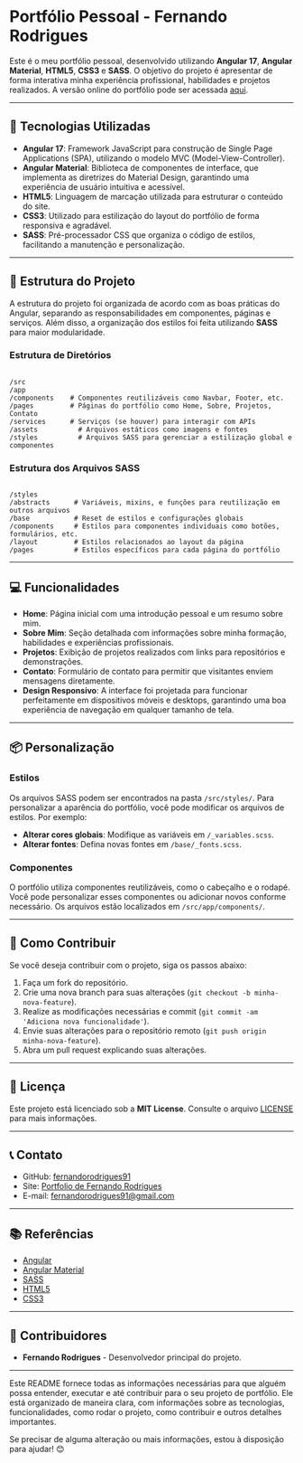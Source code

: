# Portfólio Pessoal - Fernando Rodrigues

Este é o meu portfólio pessoal, desenvolvido utilizando **Angular 17**, **Angular Material**, **HTML5**, **CSS3** e **SASS**. O objetivo do projeto é apresentar de forma interativa minha experiência profissional, habilidades e projetos realizados. A versão online do portfólio pode ser acessada [aqui](https://fernandorodrigues91.github.io/portfolio/).

---

## 🚀 Tecnologias Utilizadas

- **Angular 17**: Framework JavaScript para construção de Single Page Applications (SPA), utilizando o modelo MVC (Model-View-Controller).
- **Angular Material**: Biblioteca de componentes de interface, que implementa as diretrizes do Material Design, garantindo uma experiência de usuário intuitiva e acessível.
- **HTML5**: Linguagem de marcação utilizada para estruturar o conteúdo do site.
- **CSS3**: Utilizado para estilização do layout do portfólio de forma responsiva e agradável.
- **SASS**: Pré-processador CSS que organiza o código de estilos, facilitando a manutenção e personalização.

---

## 📐 Estrutura do Projeto

A estrutura do projeto foi organizada de acordo com as boas práticas do Angular, separando as responsabilidades em componentes, páginas e serviços. Além disso, a organização dos estilos foi feita utilizando **SASS** para maior modularidade.

### Estrutura de Diretórios

```

/src
/app
/components    # Componentes reutilizáveis como Navbar, Footer, etc.
/pages         # Páginas do portfólio como Home, Sobre, Projetos, Contato
/services      # Serviços (se houver) para interagir com APIs
/assets          # Arquivos estáticos como imagens e fontes
/styles          # Arquivos SASS para gerenciar a estilização global e componentes

```

### Estrutura dos Arquivos SASS

```

/styles
/abstracts      # Variáveis, mixins, e funções para reutilização em outros arquivos
/base           # Reset de estilos e configurações globais
/components     # Estilos para componentes individuais como botões, formulários, etc.
/layout         # Estilos relacionados ao layout da página
/pages          # Estilos específicos para cada página do portfólio

````

---

## 💻 Funcionalidades

- **Home**: Página inicial com uma introdução pessoal e um resumo sobre mim.
- **Sobre Mim**: Seção detalhada com informações sobre minha formação, habilidades e experiências profissionais.
- **Projetos**: Exibição de projetos realizados com links para repositórios e demonstrações.
- **Contato**: Formulário de contato para permitir que visitantes enviem mensagens diretamente.
- **Design Responsivo**: A interface foi projetada para funcionar perfeitamente em dispositivos móveis e desktops, garantindo uma boa experiência de navegação em qualquer tamanho de tela.

---

## 📦 Personalização

### Estilos

Os arquivos SASS podem ser encontrados na pasta `/src/styles/`. Para personalizar a aparência do portfólio, você pode modificar os arquivos de estilos. Por exemplo:

* **Alterar cores globais**: Modifique as variáveis em `/_variables.scss`.
* **Alterar fontes**: Defina novas fontes em `/base/_fonts.scss`.

### Componentes

O portfólio utiliza componentes reutilizáveis, como o cabeçalho e o rodapé. Você pode personalizar esses componentes ou adicionar novos conforme necessário. Os arquivos estão localizados em `/src/app/components/`.

---

## 🤝 Como Contribuir

Se você deseja contribuir com o projeto, siga os passos abaixo:

1. Faça um fork do repositório.
2. Crie uma nova branch para suas alterações (`git checkout -b minha-nova-feature`).
3. Realize as modificações necessárias e commit (`git commit -am 'Adiciona nova funcionalidade'`).
4. Envie suas alterações para o repositório remoto (`git push origin minha-nova-feature`).
5. Abra um pull request explicando suas alterações.

---

## 📜 Licença

Este projeto está licenciado sob a **MIT License**. Consulte o arquivo [LICENSE](LICENSE) para mais informações.

---

## 📞 Contato

* GitHub: [fernandorodrigues91](https://github.com/fernandorodrigues91)
* Site: [Portfolio de Fernando Rodrigues](https://fernandorodrigues91.github.io/portfolio/)
* E-mail: [fernandorodrigues91@gmail.com](mailto:fernandorodrigues91@gmail.com)

---

## 📚 Referências

* [Angular](https://angular.io/)
* [Angular Material](https://material.angular.io/)
* [SASS](https://sass-lang.com/)
* [HTML5](https://developer.mozilla.org/pt-BR/docs/Web/HTML)
* [CSS3](https://developer.mozilla.org/pt-BR/docs/Web/CSS)

---

## 🎨 Contribuidores

* **Fernando Rodrigues** - Desenvolvedor principal do projeto.

---

Este README fornece todas as informações necessárias para que alguém possa entender, executar e até contribuir para o seu projeto de portfólio. Ele está organizado de maneira clara, com informações sobre as tecnologias, funcionalidades, como rodar o projeto, como contribuir e outros detalhes importantes.

Se precisar de alguma alteração ou mais informações, estou à disposição para ajudar! 😊
